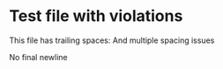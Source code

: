 # Test file with violations

This file has trailing spaces:
And multiple spacing issues

No final newline

